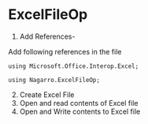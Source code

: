 # ExcelFileOp
1. Add References-

  Add following references in the file

    using Microsoft.Office.Interop.Excel;
    
    using Nagarro.ExcelFileOp;

2. Create Excel File
3. Open and read contents of Excel file
4. Open and Write contents to Excel file
